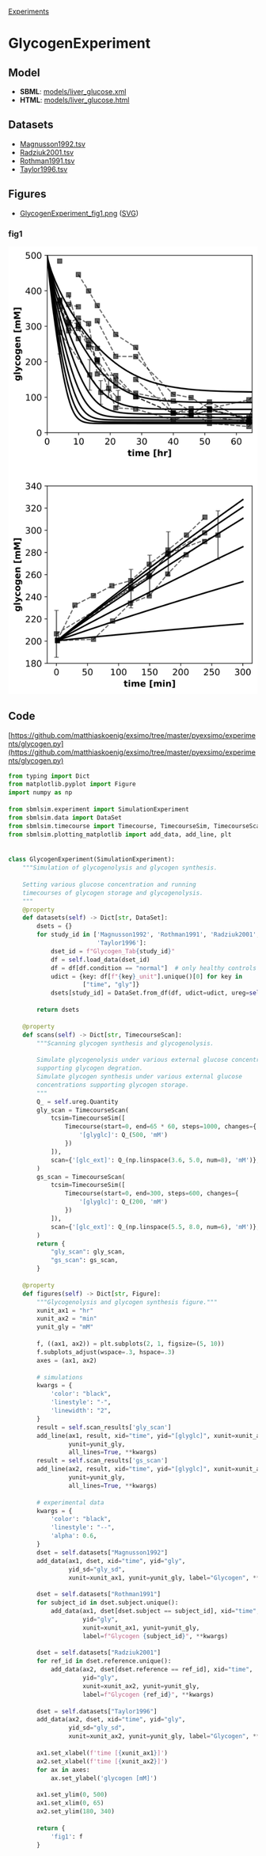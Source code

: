 [Experiments](index.html)

# GlycogenExperiment

## Model
* **SBML**: [models/liver_glucose.xml](models/liver_glucose.xml)
* **HTML**: [models/liver_glucose.html](models/liver_glucose.html)

## Datasets
* [Magnusson1992.tsv](./sbmlsim/GlycogenExperiment_data_Magnusson1992.tsv)
* [Radziuk2001.tsv](./sbmlsim/GlycogenExperiment_data_Radziuk2001.tsv)
* [Rothman1991.tsv](./sbmlsim/GlycogenExperiment_data_Rothman1991.tsv)
* [Taylor1996.tsv](./sbmlsim/GlycogenExperiment_data_Taylor1996.tsv)

## Figures
* [GlycogenExperiment_fig1.png](GlycogenExperiment_fig1.png) ([SVG](GlycogenExperiment_fig1.svg))

### fig1
![GlycogenExperiment_fig1.svg](GlycogenExperiment_fig1.svg)


## Code
[https://github.com/matthiaskoenig/exsimo/tree/master/pyexsimo/experiments/glycogen.py](https://github.com/matthiaskoenig/exsimo/tree/master/pyexsimo/experiments/glycogen.py)

```python
from typing import Dict
from matplotlib.pyplot import Figure
import numpy as np

from sbmlsim.experiment import SimulationExperiment
from sbmlsim.data import DataSet
from sbmlsim.timecourse import Timecourse, TimecourseSim, TimecourseScan
from sbmlsim.plotting_matplotlib import add_data, add_line, plt


class GlycogenExperiment(SimulationExperiment):
    """Simulation of glycogenolysis and glycogen synthesis.

    Setting various glucose concentration and running
    timecourses of glycogen storage and glycogenolysis.
    """
    @property
    def datasets(self) -> Dict[str, DataSet]:
        dsets = {}
        for study_id in ['Magnusson1992', 'Rothman1991', 'Radziuk2001',
                         'Taylor1996']:
            dset_id = f"Glycogen_Tab{study_id}"
            df = self.load_data(dset_id)
            df = df[df.condition == "normal"]  # only healthy controls
            udict = {key: df[f"{key}_unit"].unique()[0] for key in
                     ["time", "gly"]}
            dsets[study_id] = DataSet.from_df(df, udict=udict, ureg=self.ureg)

        return dsets

    @property
    def scans(self) -> Dict[str, TimecourseScan]:
        """Scanning glycogen synthesis and glycogenolysis.

        Simulate glycogenolysis under various external glucose concentrations
        supporting glycogen degration.
        Simulate glycogen synthesis under various external glucose
        concentrations supporting glycogen storage.
        """
        Q_ = self.ureg.Quantity
        gly_scan = TimecourseScan(
            tcsim=TimecourseSim([
                Timecourse(start=0, end=65 * 60, steps=1000, changes={
                    '[glyglc]': Q_(500, 'mM')
                })
            ]),
            scan={'[glc_ext]': Q_(np.linspace(3.6, 5.0, num=8), 'mM')},
        )
        gs_scan = TimecourseScan(
            tcsim=TimecourseSim([
                Timecourse(start=0, end=300, steps=600, changes={
                    '[glyglc]': Q_(200, 'mM')
                })
            ]),
            scan={'[glc_ext]': Q_(np.linspace(5.5, 8.0, num=6), 'mM')},
        )
        return {
            "gly_scan": gly_scan,
            "gs_scan": gs_scan,
        }

    @property
    def figures(self) -> Dict[str, Figure]:
        """Glycogenolysis and glycogen synthesis figure."""
        xunit_ax1 = "hr"
        xunit_ax2 = "min"
        yunit_gly = "mM"

        f, ((ax1, ax2)) = plt.subplots(2, 1, figsize=(5, 10))
        f.subplots_adjust(wspace=.3, hspace=.3)
        axes = (ax1, ax2)

        # simulations
        kwargs = {
            'color': "black",
            'linestyle': "-",
            'linewidth': "2",
        }
        result = self.scan_results['gly_scan']
        add_line(ax1, result, xid="time", yid="[glyglc]", xunit=xunit_ax1,
                 yunit=yunit_gly,
                 all_lines=True, **kwargs)
        result = self.scan_results['gs_scan']
        add_line(ax2, result, xid="time", yid="[glyglc]", xunit=xunit_ax2,
                 yunit=yunit_gly,
                 all_lines=True, **kwargs)

        # experimental data
        kwargs = {
            'color': "black",
            'linestyle': "--",
            'alpha': 0.6,
        }
        dset = self.datasets["Magnusson1992"]
        add_data(ax1, dset, xid="time", yid="gly",
                 yid_sd="gly_sd",
                 xunit=xunit_ax1, yunit=yunit_gly, label="Glycogen", **kwargs)

        dset = self.datasets["Rothman1991"]
        for subject_id in dset.subject.unique():
            add_data(ax1, dset[dset.subject == subject_id], xid="time",
                     yid="gly",
                     xunit=xunit_ax1, yunit=yunit_gly,
                     label=f"Glycogen {subject_id}", **kwargs)

        dset = self.datasets["Radziuk2001"]
        for ref_id in dset.reference.unique():
            add_data(ax2, dset[dset.reference == ref_id], xid="time",
                     yid="gly",
                     xunit=xunit_ax2, yunit=yunit_gly,
                     label=f"Glycogen {ref_id}", **kwargs)

        dset = self.datasets["Taylor1996"]
        add_data(ax2, dset, xid="time", yid="gly",
                 yid_sd="gly_sd",
                 xunit=xunit_ax2, yunit=yunit_gly, label="Glycogen", **kwargs)

        ax1.set_xlabel(f'time [{xunit_ax1}]')
        ax2.set_xlabel(f'time [{xunit_ax2}]')
        for ax in axes:
            ax.set_ylabel('glycogen [mM]')

        ax1.set_ylim(0, 500)
        ax1.set_xlim(0, 65)
        ax2.set_ylim(180, 340)

        return {
            'fig1': f
        }

```